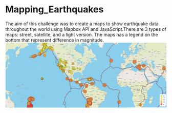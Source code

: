 # Mapping_Earthquakes

The aim of this challenge  was to create a maps to show earthquake data throughout the world using Mapbox API and JavaScript.There are 3 types of maps: street, satellite, and a light version. The maps has a legend on the bottom that represent difference in magnitude.
![alt text](https://github.com/valeria100719/mapping_Earthquake/blob/main/pics/1.png?raw=true)
